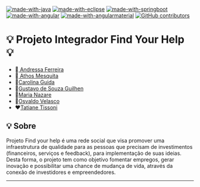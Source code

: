 [![made-with-java](https://img.shields.io/badge/Made%20with-mysql-1f425f.svg)](https://www.mysql.com/)
[![made-with-eclipse](https://img.shields.io/badge/Made%20with-eclipse-1f425f.svg)](https://www.eclipse.org/)
[![made-with-springboot](https://img.shields.io/badge/Made%20with-springboot-1f425f.svg)](https://spring.io/projects/spring-boot)
[![made-with-angular](https://img.shields.io/badge/Made%20with-angular-1f425f.svg)](https://angular.io/)
[![made-with-angularmaterial](https://img.shields.io/badge/Made%20with-angularmaterial-1f425f.svg)](https://material.angular.io/)
[![GitHub contributors](https://img.shields.io/github/contributors/athosgpm/badges.svg)](https://github.com/athosgpm/ProjetoIntegrador_findYourHelp/graphs/contributors/)

# :bulb: Projeto Integrador Find Your Help :bulb:

- :art:<a href = "https://github.com/Andressaffs"> Andressa Ferreira </a>
- :loudspeaker:<a href = "https://github.com/athosgpm"> Athos Mesquita </a>
- :book:<a href = "https://github.com/Carolguida">Carolina Guida</a>
- :tophat:<a href = "https://github.com/GUSTAVO-GUILHEN">Gustavo de Souza Guilhen</a>
- :crown:<a href = "https://github.com/MariaNazar">Maria Nazare</a>
- :rocket:<a href = "https://github.com/Velasco18">Osvaldo Velasco</a>
- :hearts:<a href = "https://github.com/tatiantunes">Tatiane Tissoni</a>


##  :bulb: Sobre 
Projeto Find your help é uma rede social que visa promover uma infraestrutura de qualidade para as pessoas que precisam de investimentos (financeiros, serviços e feedback), para implementação de suas ideias. Desta forma, o projeto tem como objetivo fomentar empregos, gerar inovação e possibilitar uma chance de mudança de vida, através da conexão de investidores e empreendedores.
<hr>




